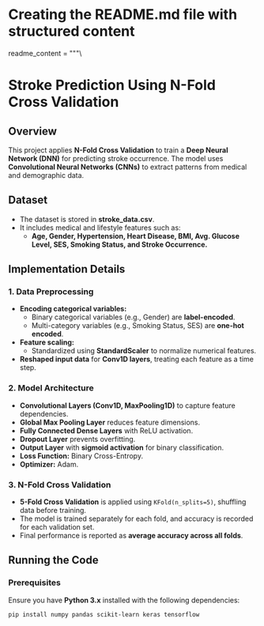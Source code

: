 # Creating the README.md file with structured content

readme_content = """\
# Stroke Prediction Using N-Fold Cross Validation

## Overview
This project applies **N-Fold Cross Validation** to train a **Deep Neural Network (DNN)** for predicting stroke occurrence. The model uses **Convolutional Neural Networks (CNNs)** to extract patterns from medical and demographic data.

## Dataset
- The dataset is stored in **stroke_data.csv**.
- It includes medical and lifestyle features such as:
  - **Age, Gender, Hypertension, Heart Disease, BMI, Avg. Glucose Level, SES, Smoking Status, and Stroke Occurrence.**

## Implementation Details

### **1. Data Preprocessing**
- **Encoding categorical variables:**
  - Binary categorical variables (e.g., Gender) are **label-encoded**.
  - Multi-category variables (e.g., Smoking Status, SES) are **one-hot encoded**.
- **Feature scaling:**  
  - Standardized using **StandardScaler** to normalize numerical features.
- **Reshaped input data** for **Conv1D layers**, treating each feature as a time step.

### **2. Model Architecture**
- **Convolutional Layers (Conv1D, MaxPooling1D)** to capture feature dependencies.
- **Global Max Pooling Layer** reduces feature dimensions.
- **Fully Connected Dense Layers** with ReLU activation.
- **Dropout Layer** prevents overfitting.
- **Output Layer** with **sigmoid activation** for binary classification.
- **Loss Function:** Binary Cross-Entropy.
- **Optimizer:** Adam.

### **3. N-Fold Cross Validation**
- **5-Fold Cross Validation** is applied using `KFold(n_splits=5)`, shuffling data before training.
- The model is trained separately for each fold, and accuracy is recorded for each validation set.
- Final performance is reported as **average accuracy across all folds**.

## Running the Code
### Prerequisites
Ensure you have **Python 3.x** installed with the following dependencies:

```bash
pip install numpy pandas scikit-learn keras tensorflow
